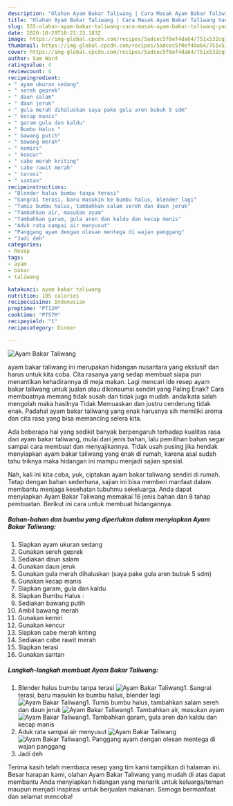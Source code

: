 ```yaml
---
description: "Olahan Ayam Bakar Taliwang | Cara Masak Ayam Bakar Taliwang Yang Enak Dan Lezat"
title: "Olahan Ayam Bakar Taliwang | Cara Masak Ayam Bakar Taliwang Yang Enak Dan Lezat"
slug: 555-olahan-ayam-bakar-taliwang-cara-masak-ayam-bakar-taliwang-yang-enak-dan-lezat
date: 2020-10-29T10:21:23.183Z
image: https://img-global.cpcdn.com/recipes/5adcec5f0ef4da64/751x532cq70/ayam-bakar-taliwang-foto-resep-utama.jpg
thumbnail: https://img-global.cpcdn.com/recipes/5adcec5f0ef4da64/751x532cq70/ayam-bakar-taliwang-foto-resep-utama.jpg
cover: https://img-global.cpcdn.com/recipes/5adcec5f0ef4da64/751x532cq70/ayam-bakar-taliwang-foto-resep-utama.jpg
author: Sam Ward
ratingvalue: 4
reviewcount: 4
recipeingredient:
- " ayam ukuran sedang"
- " sereh geprek"
- " daun salam"
- " daun jeruk"
- " gula merah dihaluskan saya pake gula aren bubuk 5 sdm"
- " kecap manis"
- " garam gula dan kaldu"
- " Bumbu Halus "
- " bawang putih"
- " bawang merah"
- " kemiri"
- " kencur"
- " cabe merah kriting"
- " cabe rawit merah"
- " terasi"
- " santan"
recipeinstructions:
- "Blender halus bumbu tanpa terasi"
- "Sangrai terasi, baru masukin ke bumbu halus, blender lagi"
- "Tumis bumbu halus, tambahkan salam sereh dan daun jeruk"
- "Tambahkan air, masukan ayam"
- "Tambahkan garam, gula aren dan kaldu dan kecap manis"
- "Aduk rata sampai air menyusut"
- "Panggang ayam dengan olesan mentega di wajan panggang"
- "Jadi deh"
categories:
- Resep
tags:
- ayam
- bakar
- taliwang

katakunci: ayam bakar taliwang 
nutrition: 105 calories
recipecuisine: Indonesian
preptime: "PT12M"
cooktime: "PT57M"
recipeyield: "1"
recipecategory: Dinner

---
```



![Ayam Bakar Taliwang](https://img-global.cpcdn.com/recipes/5adcec5f0ef4da64/751x532cq70/ayam-bakar-taliwang-foto-resep-utama.jpg)


ayam bakar taliwang ini merupakan hidangan nusantara yang ekslusif dan harus untuk kita coba. Cita rasanya yang sedap membuat siapa pun menantikan kehadirannya di meja makan.
Lagi mencari ide resep ayam bakar taliwang untuk jualan atau dikonsumsi sendiri yang Paling Enak? Cara membuatnya memang tidak susah dan tidak juga mudah. andaikata salah mengolah maka hasilnya Tidak Memuaskan dan justru cenderung tidak enak. Padahal ayam bakar taliwang yang enak harusnya sih memiliki aroma dan cita rasa yang bisa memancing selera kita.



Ada beberapa hal yang sedikit banyak berpengaruh terhadap kualitas rasa dari ayam bakar taliwang, mulai dari jenis bahan, lalu pemilihan bahan segar sampai cara membuat dan menyajikannya. Tidak usah pusing jika hendak menyiapkan ayam bakar taliwang yang enak di rumah, karena asal sudah tahu triknya maka hidangan ini mampu menjadi sajian spesial.


Nah, kali ini kita coba, yuk, ciptakan ayam bakar taliwang sendiri di rumah. Tetap dengan bahan sederhana, sajian ini bisa memberi manfaat dalam membantu menjaga kesehatan tubuhmu sekeluarga. Anda dapat menyiapkan Ayam Bakar Taliwang memakai 16 jenis bahan dan 8 tahap pembuatan. Berikut ini cara untuk membuat hidangannya.

<!--inarticleads1-->

##### Bahan-bahan dan bumbu yang diperlukan dalam menyiapkan Ayam Bakar Taliwang:

1. Siapkan  ayam ukuran sedang
1. Gunakan  sereh geprek
1. Sediakan  daun salam
1. Gunakan  daun jeruk
1. Gunakan  gula merah dihaluskan (saya pake gula aren bubuk 5 sdm)
1. Gunakan  kecap manis
1. Siapkan  garam, gula dan kaldu
1. Siapkan  Bumbu Halus :
1. Sediakan  bawang putih
1. Ambil  bawang merah
1. Gunakan  kemiri
1. Gunakan  kencur
1. Siapkan  cabe merah kriting
1. Sediakan  cabe rawit merah
1. Siapkan  terasi
1. Gunakan  santan




<!--inarticleads2-->

##### Langkah-langkah membuat Ayam Bakar Taliwang:

1. Blender halus bumbu tanpa terasi
<img src="//assets-global.cpcdn.com/assets/icons/button_play-2c75c40dde080a61004c1f40b05d8f140eaff45d7e9e6481dc71c63d2e7c4909.png" alt="Ayam Bakar Taliwang">1. Sangrai terasi, baru masukin ke bumbu halus, blender lagi
<img src="//assets-global.cpcdn.com/assets/icons/button_play-2c75c40dde080a61004c1f40b05d8f140eaff45d7e9e6481dc71c63d2e7c4909.png" alt="Ayam Bakar Taliwang">1. Tumis bumbu halus, tambahkan salam sereh dan daun jeruk
<img src="//assets-global.cpcdn.com/assets/icons/button_play-2c75c40dde080a61004c1f40b05d8f140eaff45d7e9e6481dc71c63d2e7c4909.png" alt="Ayam Bakar Taliwang">1. Tambahkan air, masukan ayam
<img src="//assets-global.cpcdn.com/assets/icons/button_play-2c75c40dde080a61004c1f40b05d8f140eaff45d7e9e6481dc71c63d2e7c4909.png" alt="Ayam Bakar Taliwang">1. Tambahkan garam, gula aren dan kaldu dan kecap manis
1. Aduk rata sampai air menyusut
<img src="//assets-global.cpcdn.com/assets/icons/button_play-2c75c40dde080a61004c1f40b05d8f140eaff45d7e9e6481dc71c63d2e7c4909.png" alt="Ayam Bakar Taliwang"><img src="//assets-global.cpcdn.com/assets/icons/button_play-2c75c40dde080a61004c1f40b05d8f140eaff45d7e9e6481dc71c63d2e7c4909.png" alt="Ayam Bakar Taliwang">1. Panggang ayam dengan olesan mentega di wajan panggang
1. Jadi deh




Terima kasih telah membaca resep yang tim kami tampilkan di halaman ini. Besar harapan kami, olahan Ayam Bakar Taliwang yang mudah di atas dapat membantu Anda menyiapkan hidangan yang menarik untuk keluarga/teman maupun menjadi inspirasi untuk berjualan makanan. Semoga bermanfaat dan selamat mencoba!
